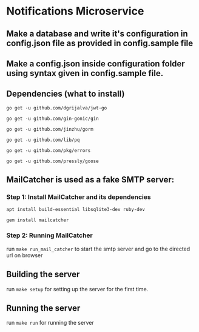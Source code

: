 # Notifications Microservice

## Make a database and write it's configuration in config.json file as provided in config.sample file

## Make a config.json inside configuration folder using syntax given in config.sample file.

## Dependencies (what to install)

```
go get -u github.com/dgrijalva/jwt-go
```

```
go get -u github.com/gin-gonic/gin
```

```
go get -u github.com/jinzhu/gorm
```

```
go get -u github.com/lib/pq
```

```
go get -u github.com/pkg/errors
```

```
go get -u github.com/pressly/goose
```

## MailCatcher is used as a fake SMTP server:
### Step 1: Install MailCatcher and its dependencies

```
apt install build-essential libsqlite3-dev ruby-dev
```

```
gem install mailcatcher
```

### Step 2: Running MailCatcher

run `make run_mail_catcher` to start the smtp server and go to the directed url on browser

## Building the server

run `make setup` for setting up the server for the first time.

## Running the server

run `make run` for running the server
